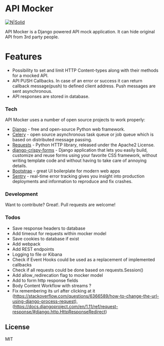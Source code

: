 # API Mocker

[![N|Solid](https://circleci.com/gh/paveu/api_mocker/tree/develop.svg?style=shield&circle-token=fefd1e0b319193750fb2dc1a545cca97ddba350c)](https://github.com/paveu/api_mocker)

API Mocker is a Django powered API mock application. It can hide original API from 3rd party people.

# Features

  - Possibility to set and limit HTTP Content-types along with their methods for a mocked API.
  - API PUSH Callbacks. In case of an error or success it can return callback message(push) to defined client address. Push messages are sent asynchronous.
  - API responses are stored in database.

### Tech

API Mocker uses a number of open source projects to work properly:

* [Django](https://www.djangoproject.com/) - free and open-source Python web framework.
* [Celery](http://www.celeryproject.org/) - open source asynchronous task queue or job queue which is based on distributed message passing.
* [Requests](http://docs.python-requests.org/en/master/) - Python HTTP library, released under the Apache2 License.
* [django-crispy-forms](https://django-crispy-forms.readthedocs.io/en/latest/) - Django application that lets you easily build, customize and reuse forms using your favorite CSS framework, without writing template code and without having to take care of annoying details.
* [Bootstrap](https://getbootstrap.com/) - great UI boilerplate for modern web apps
* [Sentry](https://sentry.io/) - real-time error tracking gives you insight into production deployments and information to reproduce and fix crashes.


### Development

Want to contribute? Great!. Pull requests are welcome!

### Todos

 - Save response headers to database
 - Add timeout for requests within mocker model
 - Save cookies to database if exist
 - Add webpack
 - Add REST endpoints
 - Logging to file or Kibana
 - Check if Event Hooks could be used as a replacement of implemented callbacks
 - Check if all requests could be done based on requests.Session()
 - Add allow_redirecation flag to mocker model
 - Add to form http response fields
 - Body Content Workflow with streams ?
 - Fix remembering its url after clicking at it (https://stackoverflow.com/questions/6366589/how-to-change-the-url-using-django-process-request), (https://docs.djangoproject.com/en/1.11/ref/request-response/#django.http.HttpResponseRedirect)


License
----

MIT

